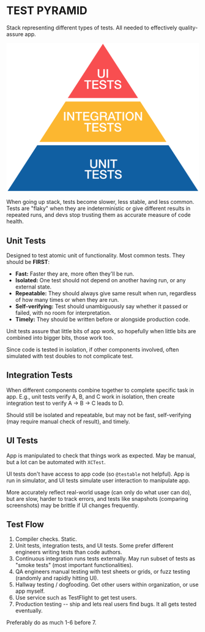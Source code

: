 # TEST PYRAMID

Stack representing different types of tests. All needed to effectively quality-assure app.

![test pyramid](../../assets/test_pyramid.png)

When going up stack, tests become slower, less stable, and less common. Tests are "flaky" when they are indeterministic or give different results in repeated runs, and devs stop trusting them as accurate measure of code health.

## Unit Tests

Designed to test atomic unit of functionality. Most common tests. They should be **FIRST**:

* **Fast:** Faster they are, more often they'll be run.
* **Isolated:** One test should not depend on another having run, or any external state.
* **Repeatable:** They should always give same result when run, regardless of how many times or when they are run.
* **Self-verifying:** Test should unambiguously say whether it passed or failed, with no room for interpretation.
* **Timely:** They should be written before or alongside production code.

Unit tests assure that little bits of app work, so hopefully when little bits are combined into bigger bits, those work too.

Since code is tested in isolation, if other components involved, often simulated with test doubles to not complicate test.

## Integration Tests

When different components combine together to complete specific task in app. E.g., unit tests verify A, B, and C work in isolation, then create integration test to verify A -> B -> C leads to D.

Should still be isolated and repeatable, but may not be fast, self-verifying (may require manual check of result), and timely.

## UI Tests

App is manipulated to check that things work as expected. May be manual, but a lot can be automated with `XCTest`.

UI tests don't have access to app code (so `@testable` not helpful). App is run in simulator, and UI tests simulate user interaction to manipulate app.

More accurately reflect real-world usage (can only do what user can do), but are slow, harder to track errors, and tests like snapshots (comparing screenshots) may be brittle if UI changes frequently.

## Test Flow

1. Compiler checks. Static.
2. Unit tests, integration tests, and UI tests. Some prefer different engineers writing tests than code authors.
3. Continuous integration runs tests externally. May run subset of tests as "smoke tests" (most important functionalities).
4. QA engineers manual testing with test sheets or grids, or fuzz testing (randomly and rapidly hitting UI).
5. Hallway testing / dogfooding. Get other users within organization, or use app myself.
6. Use service such as TestFlight to get test users.
7. Production testing -- ship and lets real users find bugs. It all gets tested eventually.

Preferably do as much 1-6 before 7.
